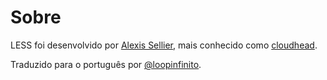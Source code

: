 Sobre
=====

LESS foi desenvolvido por [Alexis Sellier](http://cloudhead.io), mais conhecido como [cloudhead](http://cloudhead.io).

Traduzido para o português por [@loopinfinito](http://twitter.com/loopinfinito).